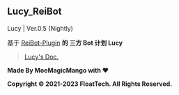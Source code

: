 ## Lucy_ReiBot

Lucy |  Ver.0.5 (Nightly)

基于 [ReiBot-Plugin](https://github.com/FloatTech/reiBot-Plugin) **的 三方 Bot 计划 Lucy**

> [Lucy's Doc.](https://side-lucy.lemonkoi.one)

**Made By MoeMagicMango with ❤**

**Copyright © 2021-2023 FloatTech. All Rights Reserved.**


